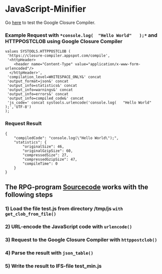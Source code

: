# JavaScript-Minifier

Go [here](https://closure-compiler.appspot.com/home) to test the Google Closure Compiler.

### Example Request with `*console.log(  "Hello World"   );*` and HTTPPOSTCLOB using Google Closure Compiler 
```
values SYSTOOLS.HTTPPOSTCLOB (
 'https://closure-compiler.appspot.com/compile',
 '<httpHeader>
    <header name="Content-Type" value="application/x-www-form-urlencoded"/>
  </httpHeader>',
 'compilation_level=WHITESPACE_ONLY&' concat 
 'output_format=json&' concat 
 'output_info=statistics&' concat 
 'output_info=warnings&' concat 
 'output_info=errors&' concat 
 'output_info=compiled_code&' concat 
 'js_code=' concat systools.urlencode('console.log(   "Hello World"   );','UTF-8')
);
```
### Request Result 
```
{
    "compiledCode": "console.log(\"Hello World\");",
    "statistics": {
        "originalSize": 46,
        "originalGzipSize": 60,
        "compressedSize": 27,
        "compressedGzipSize": 47,
        "compileTime": 0
    }
}

```
## The RPG-program [Sourcecode](https://github.com/RainerRoss/JavaScript-Minifier/blob/master/JSMINIFY.SQLRPGLE) works with the following steps
### 1) Load the file test.js from directory /tmp/js `with get_clob_from_file()`
### 2) URL-encode the JavaScript code with `urlencode()`
### 3) Request to the Google Closure Compiler with `httppostclob()`
### 4) Parse the result with `json_table()`
### 5) Write the result to IFS-file test_min.js
